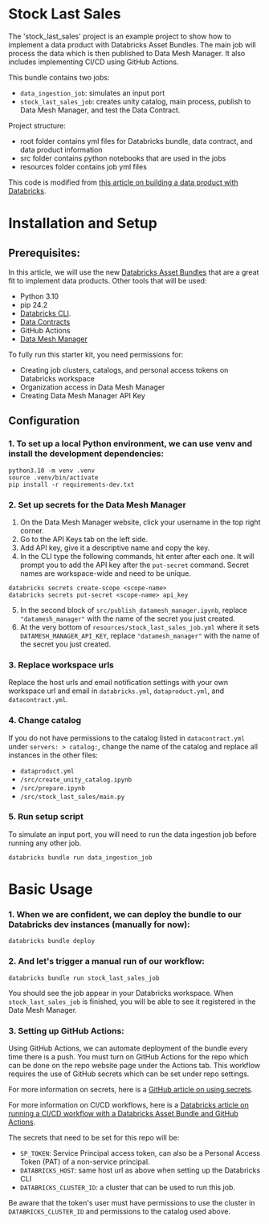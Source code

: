 # Stock Last Sales

The 'stock_last_sales' project is an example project to show how to implement a data product with Databricks Asset Bundles. The main job will process the data which is then published to Data Mesh Manager. It also includes implementing CI/CD using GitHub Actions. 

This bundle contains two jobs:
  - `data_ingestion_job`: simulates an input port
  - `stock_last_sales_job`: creates unity catalog, main process, publish to Data Mesh Manager, and test the Data Contract.

Project structure:
- root folder contains yml files for Databricks bundle, data contract, and data product information
- src folder contains python notebooks that are used in the jobs
- resources folder contains job yml files
  
This code is modified from [this article on building a data product with Databricks](https://www.datamesh-architecture.com/howto/build-a-dataproduct-with-databricks).

# Installation and Setup 
## Prerequisites:
In this article, we will use the new [Databricks Asset Bundles](https://docs.databricks.com/en/dev-tools/bundles/index.html) that are a great fit to implement data products.
Other tools that will be used:
  - Python 3.10
  - pip 24.2 
  - [Databricks CLI](https://docs.databricks.com/en/dev-tools/cli/tutorial.html).
  - [Data Contracts](https://cli.datacontract.com/)
  - GitHub Actions
  - [Data Mesh Manager](https://datamesh-manager.com/)

To fully run this starter kit, you need permissions for:
  - Creating job clusters, catalogs, and personal access tokens on Databricks workspace
  - Organization access in Data Mesh Manager
  - Creating Data Mesh Manager API Key

## Configuration

### 1. To set up a local Python environment, we can use venv and install the development dependencies:
```
python3.10 -m venv .venv
source .venv/bin/activate
pip install -r requirements-dev.txt
```

### 2. Set up secrets for the Data Mesh Manager
  1. On the Data Mesh Manager website, click your username in the top right corner.
  2. Go to the API Keys tab on the left side.
  3. Add API key, give it a descriptive name and copy the key.
  4. In the CLI type the following commands, hit enter after each one. It will prompt you to add the API key after the `put-secret` command. Secret names are workspace-wide and need to be unique.

```
databricks secrets create-scope <scope-name>
databricks secrets put-secret <scope-name> api_key
```
  5. In the second block of `src/publish_datamesh_manager.ipynb`, replace `"datamesh_manager"` with the name of the secret you just created.
  6. At the very bottom of `resources/stock_last_sales_job.yml` where it sets `DATAMESH_MANAGER_API_KEY`, replace `"datamesh_manager"` with the name of the secret you just created.  
### 3. Replace workspace urls
Replace the host urls and email notification settings with your own workspace url and email in `databricks.yml`, `dataproduct.yml`, and `datacontract.yml`.

### 4. Change catalog 
If you do not have permissions to the catalog listed in `datacontract.yml` under `servers: > catalog:`, change the name of the catalog and replace all instances in the other files:
  - `dataproduct.yml`
  - `/src/create_unity_catalog.ipynb`
  - `/src/prepare.ipynb`
  - `/src/stock_last_sales/main.py`

### 5. Run setup script
To simulate an input port, you will need to run the data ingestion job before running any other job.

```
databricks bundle run data_ingestion_job
```
# Basic Usage
### 1. When we are confident, we can deploy the bundle to our Databricks dev instances (manually for now):

```
databricks bundle deploy
```

### 2. And let's trigger a manual run of our workflow:
```
databricks bundle run stock_last_sales_job
```
You should see the job appear in your Databricks workspace. When `stock_last_sales_job` is finished, you will be able to see it registered in the Data Mesh Manager.

### 3. Setting up GitHub Actions:
Using GitHub Actions, we can automate deployment of the bundle every time there is a push. You must turn on GitHub Actions for the repo which can be done on the repo website page under the Actions tab. This workflow requires the use of GitHub secrets which can be set under repo settings. 

For more information on secrets, here is a [GitHub article on using secrets](https://docs.github.com/en/actions/security-guides/using-secrets-in-github-actions). 

For more information on CI/CD workflows, here is a [Databricks article on running a CI/CD workflow with a Databricks Asset Bundle and GitHub Actions](https://docs.databricks.com/en/dev-tools/bundles/ci-cd.html).

The secrets that need to be set for this repo will be:
  - `SP_TOKEN`: Service Principal access token, can also be a Personal Access Token (PAT) of a non-service principal.
  - `DATABRICKS_HOST`: same host url as above when setting up the Databricks CLI
  - `DATABRICKS_CLUSTER_ID`: a cluster that can be used to run this job.

Be aware that the token's user must have permissions to use the cluster in `DATABRICKS_CLUSTER_ID` and permissions to the catalog used above.



